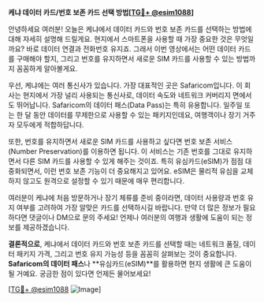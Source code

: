 **케냐 데이터 카드/번호 보존 카드 선택 방법[[TG💪+ @esim1088](https://t.me/s/esim1088)]**

안녕하세요 여러분! 오늘은 케냐에서 데이터 카드와 번호 보존 카드를 선택하는 방법에 대해 자세히 설명해 드릴게요. 현지에서 스마트폰을 사용할 때 가장 중요한 것은 무엇일까요? 바로 데이터 연결과 전화번호 유지죠. 그래서 이번 영상에서는 어떤 데이터 카드를 구매해야 할지, 그리고 번호를 유지하면서 새로운 SIM 카드를 사용할 수 있는 방법까지 꼼꼼하게 알아볼게요.

우선, 케냐에는 여러 통신사가 있습니다. 가장 대표적인 곳은 Safaricom입니다. 이 회사는 현지에서 가장 널리 사용되는 통신사로, 데이터 속도와 네트워크 커버리지 면에서도 뛰어납니다. Safaricom의 데이터 패스(Data Pass)는 특히 유용합니다. 일주일 또는 한 달 동안 데이터를 무제한으로 사용할 수 있는 패키지인데요, 여행객이나 장기 거주자 모두에게 적합하답니다.

또한, 번호를 유지하면서 새로운 SIM 카드를 사용하고 싶다면 번호 보존 서비스(Number Preservation)를 이용하면 됩니다. 이 서비스는 기존 번호를 그대로 유지하면서 다른 SIM 카드를 사용할 수 있게 해주는 것이죠. 특히 유심카드(eSIM)가 점점 대중화되면서, 이런 번호 보존 기능이 더 중요해지고 있어요. eSIM은 물리적 유심을 교체하지 않고도 원격으로 설정할 수 있기 때문에 매우 편리합니다.

여러분이 케냐에 처음 방문하거나 장기 체류를 준비 중이라면, 데이터 사용량과 번호 유지 여부를 고려하여 가장 알맞은 카드를 선택하시길 바랍니다. 만약 더 많은 정보가 필요하다면 댓글이나 DM으로 문의 주세요! 언제나 여러분의 여행과 생활에 도움이 되는 정보를 제공하겠습니다.

**결론적으로**, 케냐에서 데이터 카드와 번호 보존 카드를 선택할 때는 네트워크 품질, 데이터 패키지 가격, 그리고 번호 유지 가능성 등을 꼼꼼히 살펴보는 것이 중요합니다. **Safaricom의 데이터 패스**나 **유심카드(eSIM)**를 활용하면 현지 생활에 큰 도움이 될 거예요. 궁금한 점이 있다면 언제든 물어보세요!

[[TG💪+ @esim1088](https://t.me/s/esim1088) ![Image](https://i.postimg.cc/Y0z9fWf4/image.png)]